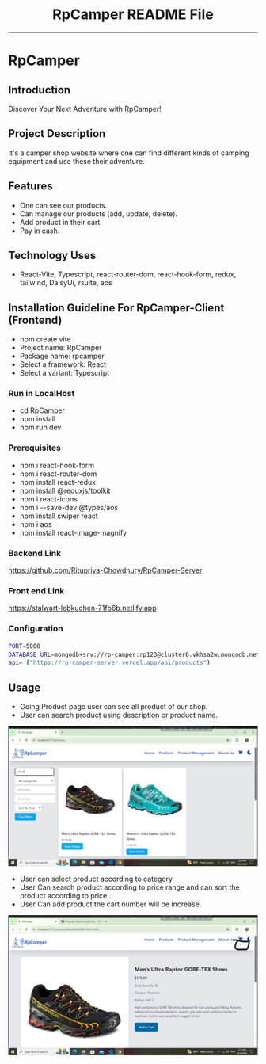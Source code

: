 
<div align="center">
  <h1>RpCamper README File</h1>
</div>

---

# RpCamper

## Introduction

Discover Your Next Adventure with RpCamper!

## Project Description

It's a camper shop website where one can find different kinds of camping equipment and use these their adventure.

## Features
- One can see our products.
- Can manage our products (add, update, delete).
- Add product in their cart.
- Pay in cash.




## Technology Uses

- React-Vite, Typescript, react-router-dom, react-hook-form, redux, tailwind, DaisyUi, rsuite, aos

## Installation Guideline For RpCamper-Client (Frontend)
- npm create vite
- Project name: RpCamper
- Package name: rpcamper
- Select a framework: React
- Select a variant: Typescript

### Run in LocalHost
- cd RpCamper
- npm install
- npm run dev

### Prerequisites
- npm i react-hook-form
- npm i react-router-dom
- npm install react-redux
- npm install @reduxjs/toolkit
- npm i react-icons
- npm i --save-dev @types/aos
- npm install swiper react
- npm i aos
- npm install react-image-magnify

### Backend Link
https://github.com/Ritupriya-Chowdhury/RpCamper-Server
### Front end Link
https://stalwart-lebkuchen-71fb6b.netlify.app

### Configuration

   ```bash
 PORT=5000
 DATABASE_URL=mongodb+srv://rp-camper:rp123@cluster0.vkhsa2w.mongodb.net/RpCamper?retryWrites=true&w=majority&appName=Cluster0
 api= ("https://rp-camper-server.vercel.app/api/products")

   ```


## Usage
- Going Product page user can see all product of our shop.
- User can search product using description or product name.
<img src='./src/assets/readme/Screenshot (16).png'>

- User can select product according to category
- User Can search product according to price range and can sort the product according to price .
- User Can add product the cart number will be increase.
<img src='./src/assets/readme/Screenshot (17).png'>

